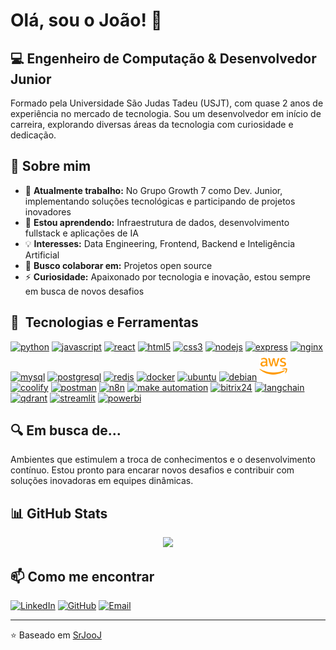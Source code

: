 # Olá, sou o João! 👋

## 💻 Engenheiro de Computação & Desenvolvedor Junior

Formado pela Universidade São Judas Tadeu (USJT), com quase 2 anos de experiência no mercado de tecnologia. Sou um desenvolvedor em início de carreira, explorando diversas áreas da tecnologia com curiosidade e dedicação.

## 🚀 Sobre mim

- 🔭 **Atualmente trabalho:** No Grupo Growth 7 como Dev. Junior, implementando soluções tecnológicas e participando de projetos inovadores
- 🌱 **Estou aprendendo:** Infraestrutura de dados, desenvolvimento fullstack e aplicações de IA
- 💡 **Interesses:** Data Engineering, Frontend, Backend e Inteligência Artificial
- 🤝 **Busco colaborar em:** Projetos open source
- ⚡ **Curiosidade:** Apaixonado por tecnologia e inovação, estou sempre em busca de novos desafios

<h2> 🚀 &nbsp;Tecnologias e Ferramentas</h2>

<p align="left">
  <a href="https://www.python.org/" target="_blank"><img src="https://cdn.jsdelivr.net/gh/devicons/devicon/icons/python/python-original.svg" alt="python" width="45" height="45"/></a>
  <a href="https://developer.mozilla.org/en-US/docs/Web/JavaScript" target="_blank"><img src="https://cdn.jsdelivr.net/gh/devicons/devicon/icons/javascript/javascript-original.svg" alt="javascript" width="45" height="45"/></a>
  <a href="https://reactjs.org/" target="_blank"><img src="https://cdn.jsdelivr.net/gh/devicons/devicon/icons/react/react-original.svg" alt="react" width="45" height="45"/></a>
  <a href="https://developer.mozilla.org/en-US/docs/Web/HTML" target="_blank"><img src="https://cdn.jsdelivr.net/gh/devicons/devicon/icons/html5/html5-original.svg" alt="html5" width="45" height="45"/></a>
  <a href="https://developer.mozilla.org/en-US/docs/Web/CSS" target="_blank"><img src="https://cdn.jsdelivr.net/gh/devicons/devicon/icons/css3/css3-original.svg" alt="css3" width="45" height="45"/></a>
  <a href="https://nodejs.org/" target="_blank"><img src="https://cdn.jsdelivr.net/gh/devicons/devicon/icons/nodejs/nodejs-plain-wordmark.svg" alt="nodejs" width="55" height="55"/></a>
  <a href="https://expressjs.com/" target="_blank"><img src="https://img.icons8.com/officel/80/express-js.png" alt="express" width="45" height="45"/></a>
  <a href="https://nginx.org/" target="_blank"><img src="https://cdn.jsdelivr.net/gh/devicons/devicon/icons/nginx/nginx-original.svg" alt="nginx" width="45" height="45"/></a>
  <a href="https://www.mysql.com/" target="_blank"><img src="https://cdn.jsdelivr.net/gh/devicons/devicon/icons/mysql/mysql-original.svg" alt="mysql" width="45" height="45"/></a>
  <a href="https://www.postgresql.org/" target="_blank"><img src="https://cdn.jsdelivr.net/gh/devicons/devicon/icons/postgresql/postgresql-original.svg" alt="postgresql" width="45" height="45"/></a>
  <a href="https://redis.io/" target="_blank"><img src="https://cdn.jsdelivr.net/gh/devicons/devicon/icons/redis/redis-original.svg" alt="redis" width="45" height="45"/></a>
  <a href="https://www.docker.com/" target="_blank"><img src="https://cdn.jsdelivr.net/gh/devicons/devicon/icons/docker/docker-original.svg" alt="docker" width="45" height="45"/></a>
  <a href="https://ubuntu.com/" target="_blank"><img src="https://cdn.worldvectorlogo.com/logos/ubuntu-4.svg" alt="ubuntu" width="45" height="45"/></a>
  <a href="https://www.debian.org/" target="_blank"><img src="https://cdn.jsdelivr.net/gh/devicons/devicon/icons/debian/debian-original.svg" alt="debian" width="45" height="45"/></a>
  <a href="https://aws.amazon.com/" target="_blank"><img src="https://raw.githubusercontent.com/devicons/devicon/master/icons/amazonwebservices/amazonwebservices-plain-wordmark.svg" alt="aws" width="45" height="45"/></a>
  <a href="https://coolify.io/" target="_blank"><img src="https://coolify.io/favicon.ico" alt="coolify" width="45" height="45"/></a>
  <a href="https://www.postman.com/" target="_blank"><img src="https://www.svgrepo.com/show/354202/postman-icon.svg" alt="postman" width="45" height="45"/></a>
  <a href="https://n8n.io/" target="_blank"><img src="https://avatars.githubusercontent.com/u/45487711" alt="n8n" width="45" height="45"/></a>
  <a href="https://www.make.com/en" target="_blank"><img src="https://www.make.com/favicon.ico" alt="make automation" width="45" height="45"/></a>
  <a href="https://www.bitrix24.com/" target="_blank"><img src="https://www.bitrix24.com/favicon.ico" alt="bitrix24" width="45" height="45"/></a>
  <a href="https://www.langchain.com/" target="_blank"><img src="https://raw.githubusercontent.com/langchain-ai/.github/main/profile/logo-light.svg#gh-dark-mode-only" alt="langchain" width="45" height="45"/></a> 
  <a href="https://qdrant.tech/" target="_blank"><img src="https://qdrant.tech/images/favicon.ico" alt="qdrant" width="45" height="45"/></a>
  <a href="https://streamlit.io/" target="_blank"><img src="https://streamlit.io/images/brand/streamlit-mark-color.svg" alt="streamlit" width="45" height="45"/></a>
  <a href="https://powerbi.microsoft.com/" target="_blank"><img src="https://raw.githubusercontent.com/microsoft/PowerBI-Icons/main/SVG/Power-BI.svg" alt="powerbi" width="45" height="45"/></a>
</p>

## 🔍 Em busca de...

Ambientes que estimulem a troca de conhecimentos e o desenvolvimento contínuo. Estou pronto para encarar novos desafios e contribuir com soluções inovadoras em equipes dinâmicas.

## 📊 GitHub Stats

<div align="center">
  <a href="https://github.com/SrJooJ">
    <img height="180em" src="https://github-readme-stats.vercel.app/api?username=SrJooJ&show_icons=true&theme=dracula&include_all_commits=true&count_private=true"/>
  </a>
</div>

## 📫 Como me encontrar

[![LinkedIn](https://img.shields.io/badge/-LinkedIn-0077B5?style=for-the-badge&logo=linkedin&logoColor=white)](https://www.linkedin.com/in/joao-cruz-j)
[![GitHub](https://img.shields.io/badge/GitHub-100000?style=for-the-badge&logo=github&logoColor=white)](https://github.com/SrJooJ)
[![Email](https://img.shields.io/badge/Email-D14836?style=for-the-badge&logo=gmail&logoColor=white)](mailto:joao.victor1020@outlook.com)

---

⭐️ Baseado em [SrJooJ](https://github.com/SrJooJ)
